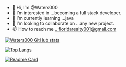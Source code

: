 - 👋 Hi, I’m @Waters000
- 👀 I’m interested in ...becoming a full stack developer.
- 🌱 I’m currently learning ...java
- 💞️ I’m looking to collaborate on ...any new project.
- 📫 How to reach me ...floridarealty001@gmail.com

[![Waters000 GitHub stats](https://github-readme-stats.vercel.app/api?username=waters000)](https://github.com/waters000/github-readme-stats)

[![Top Langs](https://github-readme-stats.vercel.app/api/top-langs/?username=waters000)](https://github.com/anuraghazra/github-readme-stats)

[![Readme Card](https://github-readme-stats.vercel.app/api/pin/?username=waters000&repo=github-readme-stats)](https://github.com/anuraghazra/github-readme-stats)



<!---
Waters000/Waters000 is a ✨ special ✨ repository because its `README.md` (this file) appears on your GitHub profile.
You can click the Preview link to take a look at your changes.
--->
